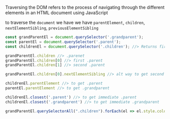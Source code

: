 Traversing the DOM refers to the process of navigating through the different elements in an HTML document using JavaScript

to traverse the `document` we have we have `parentElement`, `children`, `nextElementSibling`, `previousElementSibling`
<div class="grandparent">
    <div class="parent">
        <div class="children"></div>
        <div class="children"></div>
    </div>
    <div class="parent">
        <div class="children"></div>
        <div class="children"></div>
    </div>
</div>

```js
const grandParentEl = document.querySelector('.grandparent');
const parentEl = document.querySelector('.parent');
const childrenEl = document.querySelector('.children'); //> Returns first matching .children

grandParentEl.children //> .parenet
grandParentEl.children[0] //> first .parent
grandParentEl.children[1] //> second .parent

grandParentEl.children[0].nextElementSibling //> alt way to get second .parent

childrenEl.parentElement //> to get .parent
parentEl.parentElement //> to get .grandparent

childrenEl.closest('.parent') //> to get immediate .parent
childrenEl.closest('.grandparent') //> to get immediate .grandparent
```

```js
grandParentEl.querySelectorAll(".children").forEach(el => el.style.color = 'red')
```